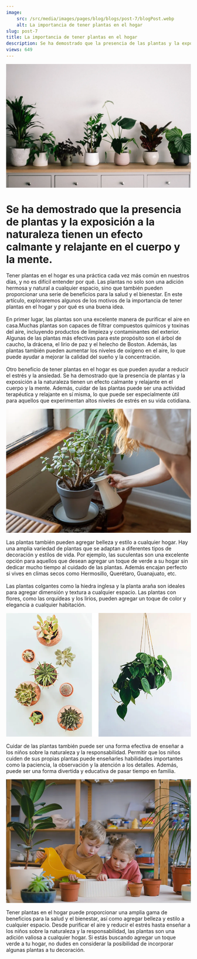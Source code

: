```yaml
---
image:
	src: /src/media/images/pages/blog/blogs/post-7/blogPost.webp
	alt: La importancia de tener plantas en el hogar
slug: post-7
title: La importancia de tener plantas en el hogar
description: Se ha demostrado que la presencia de las plantas y la exposición a la naturaleza tienen un efecto calmante y relajante en el cuerpo y la mente.
views: 649
---
```


<div class="text-black max-w-[80%] max-lg:max-w-[90%] mx-auto">
  <img
    class="w-full max-w-[420px] mx-auto mb-6 rounded-xl"
    src="/src/media/images/pages/blog/blogs/post-7/blogPost.webp"
    alt="Comienza a hacer ejercicio desde casa"
    loading="lazy"
    decoding="async"
  />
  <h1 class="text-lg font-my-raleway font-bold">
    Se ha demostrado que la presencia de plantas y la exposición a la naturaleza tienen un efecto calmante y relajante en el cuerpo y la mente.
  </h1>
  <span class="block w-full h-[2px] bg-navy-blue mt-5"></span>
  <p class="text-sm text-dark py-5">
    Tener plantas en el hogar es una práctica cada vez más común en nuestros días, y no es difícil entender por qué. Las plantas no solo son una adición hermosa y natural a cualquier espacio, sino que también pueden proporcionar una serie de beneficios para la salud y el bienestar. En este artículo, exploraremos algunos de los motivos de la importancia de tener plantas en el hogar y por qué es una buena idea.
		<br />
		<br />
		En primer lugar, las plantas son una excelente manera de purificar el aire en casa.Muchas plantas son capaces de filtrar compuestos químicos y toxinas del aire, incluyendo productos de limpieza y contaminantes del exterior. Algunas de las plantas más efectivas para este propósito son el árbol de caucho, la drácena, el lirio de paz y el helecho de Boston. Además, las plantas también pueden aumentar los niveles de oxígeno en el aire, lo que puede ayudar a mejorar la calidad del sueño y la concentración.
		<br />
		<br />
		Otro beneficio de tener plantas en el hogar es que pueden ayudar a reducir el estrés y la ansiedad. Se ha demostrado que la presencia de plantas y la exposición a la naturaleza tienen un efecto calmante y relajante en el cuerpo y la mente. Además, cuidar de las plantas puede ser una actividad terapéutica y relajante en sí misma, lo que puede ser especialmente útil para aquellos que experimentan altos niveles de estrés en su vida cotidiana.
  </p>
  <img
    class="w-full max-w-[420px] mx-auto mb-6 rounded-xl"
    src="/src/media/images/pages/blog/blogs/post-7/blogContent1.webp"
    alt="Comienza a hacer ejercicio desde casa"
    loading="lazy"
    decoding="async"
  />
  <p class="text-sm text-dark py-5">
    Las plantas también pueden agregar belleza y estilo a cualquier hogar. Hay una amplia variedad de plantas que se adaptan a diferentes tipos de decoración y estilos de vida. Por ejemplo, las suculentas son una excelente opción para aquellos que desean agregar un toque de verde a su hogar sin dedicar mucho tiempo al cuidado de las plantas. Además encajan perfecto si vives en climas secos como Hermosillo, Querétaro, Guanajuato, etc.
    <br />
    <br />
    Las plantas colgantes como la hiedra inglesa y la planta araña son ideales para agregar dimensión y textura a cualquier espacio. Las plantas con flores, como las orquídeas y los lirios, pueden agregar un toque de color y elegancia a cualquier habitación.
  </p>
  <img
    class="w-full max-w-[420px] mx-auto mb-6 rounded-xl"
    src="/src/media/images/pages/blog/blogs/post-7/blogContent2.webp"
    alt="Comienza a hacer ejercicio desde casa"
    loading="lazy"
    decoding="async"
  />
  <p class="text-sm text-dark py-5">
    Cuidar de las plantas también puede ser una forma efectiva de enseñar a los niños sobre la naturaleza y la responsabilidad. Permitir que los niños cuiden de sus propias plantas puede enseñarles habilidades importantes como la paciencia, la observación y la atención a los detalles. Además, puede ser una forma divertida y educativa de pasar tiempo en familia.
  </p>
  <img
    class="w-full max-w-[420px] mx-auto mb-6 rounded-xl"
    src="/src/media/images/pages/blog/blogs/post-7/blogContent3.webp"
    alt="Comienza a hacer ejercicio desde casa"
    loading="lazy"
    decoding="async"
  />
  <p class="text-sm text-dark py-5">
    Tener plantas en el hogar puede proporcionar una amplia gama de beneficios para la salud y el bienestar, así como agregar belleza y estilo a cualquier espacio. Desde purificar el aire y reducir el estrés hasta enseñar a los niños sobre la naturaleza y la responsabilidad, las plantas son una adición valiosa a cualquier hogar. Si estás buscando agregar un toque verde a tu hogar, no dudes en considerar la posibilidad de incorporar algunas plantas a tu decoración.
  </p>
</div>